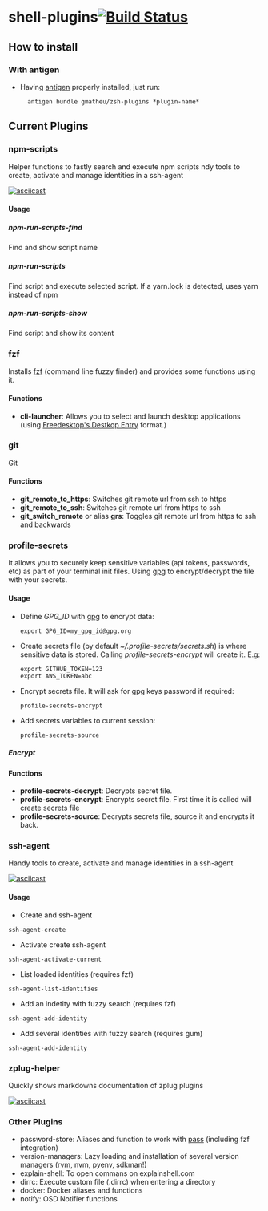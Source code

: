 shell-plugins[![Build Status](https://travis-ci.org/gmatheu/shell-plugins.svg)](https://travis-ci.org/gmatheu/shell-plugins)
=======================

How to install
--------------

### With antigen

* Having [antigen](http://github.com/zsh-users/antigen) properly installed, just run:

        antigen bundle gmatheu/zsh-plugins *plugin-name*

Current Plugins
---------------


### npm-scripts

Helper functions to fastly search and execute npm scripts
ndy tools to create, activate and manage identities in a ssh-agent

[![asciicast](https://asciinema.org/a/565447.svg)](https://asciinema.org/a/565447)


#### Usage

##### npm-run-scripts-find
   Find and show script name

##### npm-run-scripts
   Find script and execute selected script.
   If a yarn.lock is detected, uses yarn instead of npm

##### npm-run-scripts-show
   Find script and show its content


### fzf

Installs [fzf](https://github.com/junegunn/fzf) (command line fuzzy finder) and provides some functions using it.

#### Functions
  * **cli-launcher**: Allows you to select and launch desktop applications (using [Freedesktop's Destkop Entry](https://specifications.freedesktop.org/desktop-entry-spec/desktop-entry-spec-latest.html) format.)

### git

Git

#### Functions
  * **git_remote_to_https**: Switches git remote url from ssh to https
  * **git_remote_to_ssh**: Switches git remote url from https to ssh
  * **git_switch_remote** or alias **grs**: Toggles git remote url from https to ssh and backwards


### profile-secrets

It allows you to securely keep sensitive variables (api tokens, passwords, etc) as part of your terminal init files. Using [gpg](https://gnupg.org/) to encrypt/decrypt the file with your secrets.

#### Usage
  * Define *GPG_ID* with [gpg](https://gnupg.org/) to encrypt data:

        export GPG_ID=my_gpg_id@gpg.org
  * Create secrets file (by default _~/.profile-secrets/secrets.sh_) is where sensitive data is stored. Calling _profile-secrets-encrypt_ will create it. E.g:

        export GITHUB_TOKEN=123
        export AWS_TOKEN=abc
  * Encrypt secrets file. It will ask for gpg keys password if required:

        profile-secrets-encrypt
  * Add secrets variables to current session:

        profile-secrets-source

##### Encrypt

#### Functions
  * **profile-secrets-decrypt**: Decrypts secret file.
  * **profile-secrets-encrypt**: Encrypts secret file. First time it is called will create secrets file
  * **profile-secrets-source**: Decrypts secrets file, source it and encrypts it back.



### ssh-agent

Handy tools to create, activate and manage identities in a ssh-agent

[![asciicast](https://asciinema.org/a/526145.svg)](https://asciinema.org/a/526145)


#### Usage

  * Create and ssh-agent
  ```
  ssh-agent-create
  ```

  * Activate create ssh-agent
  ```
  ssh-agent-activate-current
  ```

  * List loaded identities (requires fzf)
  ```
  ssh-agent-list-identities
  ```

  * Add an indetity with fuzzy search (requires fzf)
  ```
  ssh-agent-add-identity
  ```

  * Add several identities with fuzzy search (requires gum)
  ```
  ssh-agent-add-identity
  ```

### zplug-helper

Quickly shows markdowns documentation of zplug plugins

[![asciicast](https://asciinema.org/a/CiSsA7bYOin7ju0Bp21mRjKy1.svg)](https://asciinema.org/a/CiSsA7bYOin7ju0Bp21mRjKy1)



### Other Plugins
  * password-store: Aliases and function to work with [pass](https://www.passwordstore.org/) (including fzf integration)
  * version-managers: Lazy loading and installation of several version managers (rvm, nvm, pyenv, sdkman!)
  * explain-shell: To open commans on explainshell.com
  * dirrc: Execute custom file (.dirrc) when entering a directory
  * docker: Docker aliases and functions
  * notify: OSD Notifier functions

